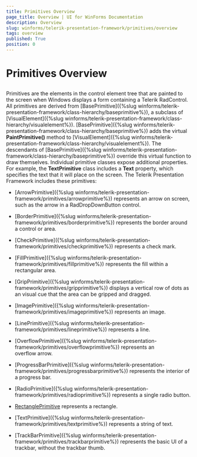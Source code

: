 ```yaml
---
title: Primitives Overview
page_title: Overview | UI for WinForms Documentation
description: Overview
slug: winforms/telerik-presentation-framework/primitives/overview
tags: overview
published: True
position: 0
---
```


# Primitives Overview



## 

Primitives are the elements in the control element tree that are painted to the screen when Windows displays a form containing a Telerik RadControl. All primitives are derived from [BasePrimitive]({%slug winforms/telerik-presentation-framework/class-hierarchy/baseprimitive%}), a  subclass of [VisualElement]({%slug winforms/telerik-presentation-framework/class-hierarchy/visualelement%}). [BasePrimitive]({%slug winforms/telerik-presentation-framework/class-hierarchy/baseprimitive%}) adds the virtual  __PaintPrimitive()__ method to [VisualElement]({%slug winforms/telerik-presentation-framework/class-hierarchy/visualelement%}). The descendants of [BasePrimitive]({%slug winforms/telerik-presentation-framework/class-hierarchy/baseprimitive%}) override this virtual function to draw themselves. Individual primitive classes expose additional properties. For example, the __TextPrimitive__ class includes a __Text__ property, which specifies the text that it will place on the screen. The Telerik Presentation Framework includes these primitives:
        

* [ArrowPrimitive]({%slug winforms/telerik-presentation-framework/primitives/arrowprimitive%}) represents an arrow on screen, such as the arrow in a RadDropDownButton control.
          

* [BorderPrimitive]({%slug winforms/telerik-presentation-framework/primitives/borderprimitive%}) represents the border around a control or area.
          

* [CheckPrimitive]({%slug winforms/telerik-presentation-framework/primitives/checkprimitive%}) represents a check mark.
          

* [FillPrimitive]({%slug winforms/telerik-presentation-framework/primitives/fillprimitive%}) represents the fill within a rectangular area.
          

* [GripPrimitive]({%slug winforms/telerik-presentation-framework/primitives/gripprimitive%}) displays a vertical row of dots as an visual cue that the area can be gripped and dragged.
          

* [ImagePrimitive]({%slug winforms/telerik-presentation-framework/primitives/imageprimitive%}) represents an image.
          

* [LinePrimitive]({%slug winforms/telerik-presentation-framework/primitives/lineprimitive%}) represents a line.
          

* [OverflowPrimitive]({%slug winforms/telerik-presentation-framework/primitives/overflowprimitive%}) represents an overflow arrow. 
          

* [ProgressBarPrimitive]({%slug winforms/telerik-presentation-framework/primitives/progressbarprimitive%}) represents the interior of a progress bar.
          

* [RadioPrimitive]({%slug winforms/telerik-presentation-framework/primitives/radioprimitive%}) represents a single radio button.
          

* [RectanglePrimitive](FD9CF07E-B17D-4231-A54A-BA966ACF95A2) represents a rectangle.
          

* [TextPrimitive]({%slug winforms/telerik-presentation-framework/primitives/textprimitive%}) represents a string of text.
          

* [TrackBarPrimitive]({%slug winforms/telerik-presentation-framework/primitives/trackbarprimitive%}) represents the basic UI of a trackbar, without the trackbar thumb.
          
